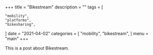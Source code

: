 +++
title = "Bikestream"
description = ""
tags = [
   
    "mobility",
    "platforms",
    "bikesharing",
]
date = "2021-04-02"
categories = [
    "mobility",
    "bikestream",
]
menu = "main"
+++


This is a post about Bikestream.